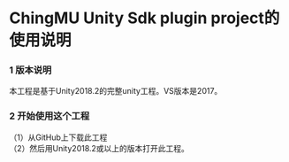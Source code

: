 # ChingMU Unity Sdk plugin project的使用说明

### 1 版本说明
本工程是基于Unity2018.2的完整unity工程。VS版本是2017。
### 2 开始使用这个工程
（1）从GitHub上下载此工程<br>
（2）然后用Unity2018.2或以上的版本打开此工程。
